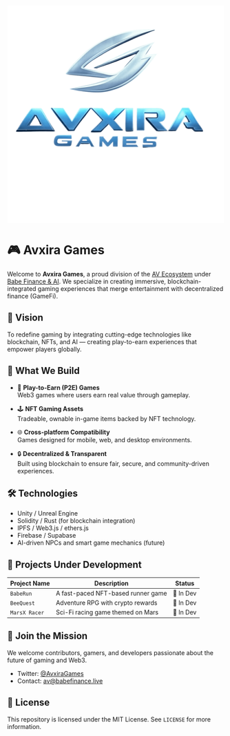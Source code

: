 <p align="center">
  <img src="avixiragames.png"/>
</p>

# 🎮 Avxira Games

Welcome to **Avxira Games**, a proud division of the [AV Ecosystem](https://twitter.com/AvEcosystem) under [Babe Finance & AI](https://babefinance.live). We specialize in creating immersive, blockchain-integrated gaming experiences that merge entertainment with decentralized finance (GameFi).

## 🚀 Vision

To redefine gaming by integrating cutting-edge technologies like blockchain, NFTs, and AI — creating play-to-earn experiences that empower players globally.

## 🧠 What We Build

- 🎲 **Play-to-Earn (P2E) Games**  
  Web3 games where users earn real value through gameplay.

- 🕹️ **NFT Gaming Assets**  
  Tradeable, ownable in-game items backed by NFT technology.

- 🌐 **Cross-platform Compatibility**  
  Games designed for mobile, web, and desktop environments.

- 🔒 **Decentralized & Transparent**  
  Built using blockchain to ensure fair, secure, and community-driven experiences.

## 🛠️ Technologies

- Unity / Unreal Engine  
- Solidity / Rust (for blockchain integration)  
- IPFS / Web3.js / ethers.js  
- Firebase / Supabase  
- AI-driven NPCs and smart game mechanics (future)

## 📌 Projects Under Development

| Project Name   | Description                              | Status   |
|----------------|------------------------------------------|----------|
| `BabeRun`      | A fast-paced NFT-based runner game       | 🔄 In Dev |
| `BeeQuest`     | Adventure RPG with crypto rewards        | 🔄 In Dev |
| `MarsX Racer`  | Sci-Fi racing game themed on Mars        | 🔄 In Dev |

## 🤝 Join the Mission

We welcome contributors, gamers, and developers passionate about the future of gaming and Web3.

- Twitter: [@AvxiraGames](https://twitter.com/AvxiraGames)
- Contact: [av@babefinance.live](mailto:av@babefinance.live)

## 📜 License

This repository is licensed under the MIT License. See `LICENSE` for more information.

